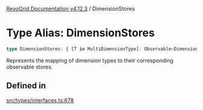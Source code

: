[RevoGrid Documentation v4.12.3](README.md) / DimensionStores

# Type Alias: DimensionStores

```ts
type DimensionStores: { [T in MultiDimensionType]: Observable<DimensionSettingsState> };
```

Represents the mapping of dimension types to their corresponding observable stores.

## Defined in

[src/types/interfaces.ts:678](https://github.com/revolist/revogrid/blob/d8faaf908685ef9767dc3ea8ccad1628e41fbf76/src/types/interfaces.ts#L678)
